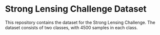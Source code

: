 # Strong Lensing Challenge Dataset

This repository contains the dataset for the Strong Lensing Challenge. The dataset consists of two classes, with 4500 samples in each class.
